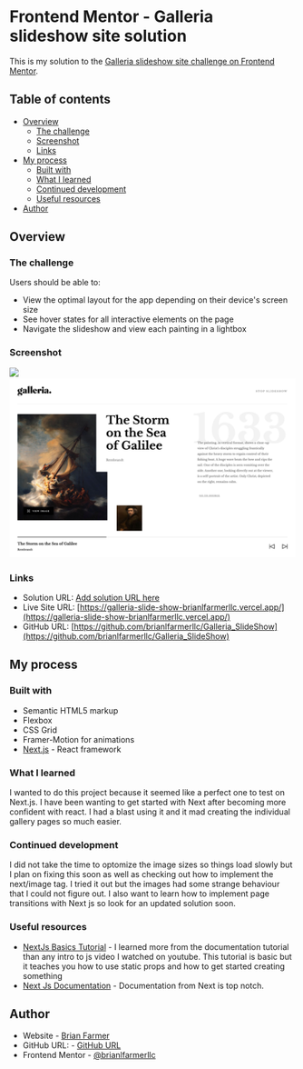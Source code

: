 # Frontend Mentor - Galleria slideshow site solution

This is my solution to the [Galleria slideshow site challenge on Frontend Mentor](https://www.frontendmentor.io/challenges/galleria-slideshow-site-tEA4pwsa6).

## Table of contents

- [Overview](#overview)
  - [The challenge](#the-challenge)
  - [Screenshot](#screenshot)
  - [Links](#links)
- [My process](#my-process)
  - [Built with](#built-with)
  - [What I learned](#what-i-learned)
  - [Continued development](#continued-development)
  - [Useful resources](#useful-resources)
- [Author](#author)

## Overview

### The challenge

Users should be able to:

- View the optimal layout for the app depending on their device's screen size
- See hover states for all interactive elements on the page
- Navigate the slideshow and view each painting in a lightbox

### Screenshot

![](./screenshot.png)
![](./screenshot2.png)

### Links

- Solution URL: [Add solution URL here](https://your-solution-url.com)
- Live Site URL: [https://galleria-slide-show-brianlfarmerllc.vercel.app/](https://galleria-slide-show-brianlfarmerllc.vercel.app/)
- GitHub URL: [https://github.com/brianlfarmerllc/Galleria_SlideShow](https://github.com/brianlfarmerllc/Galleria_SlideShow)

## My process

### Built with

- Semantic HTML5 markup
- Flexbox
- CSS Grid
- Framer-Motion for animations
- [Next.js](https://nextjs.org/) - React framework

### What I learned

I wanted to do this project because it seemed like a perfect one to test on Next.js. I have been wanting to get started with Next after becoming more confident with react. I had a blast using it and it mad creating the individual gallery pages so much easier.

### Continued development

I did not take the time to optomize the image sizes so things load slowly but I plan on fixing this soon as well as checking out how to implement the next/image tag. I tried it out but the images had some strange behaviour that I could not figure out. I also want to learn how to implement page transitions with Next js so look for an updated solution soon.

### Useful resources

- [NextJs Basics Tutorial](https://nextjs.org/learn/basics/create-nextjs-app?utm_source=next-site&utm_medium=homepage-cta&utm_campaign=next-website) - I learned more from the documentation tutorial than any intro to js video I watched on youtube. This tutorial is basic but it teaches you how to use static props and how to get started creating something
- [Next Js Documentation](https://nextjs.org/docs/getting-started) - Documentation from Next is top notch.

## Author

- Website - [Brian Farmer](https://brianfarmerwebdev.netlify.app)
- GitHub URL: - [GitHub URL](https://github.com/brianlfarmerllc)
- Frontend Mentor - [@brianlfarmerllc](https://www.frontendmentor.io/profile/brianlfarmerllc)
